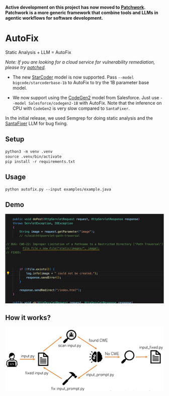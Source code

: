 **Active development on this project has now moved to [Patchwork](https://github.com/patched-codes/patchwork). Patchwork is a more generic framework that combine tools and LLMs in agentic workflows for software development.**

# AutoFix

Static Analysis + LLM = AutoFix

_Note: If you are looking for a cloud service for vulnerability remediation, please try [patched](https://www.patched.codes/)._

- The new [StarCoder](https://huggingface.co/bigcode/starcoderbase-1b) model is now supported. Pass `--model bigcode/starcoderbase-1b` to AutoFix to try the 1B parameter base model. 

- We now support using the [CodeGen2](https://github.com/salesforce/CodeGen2) model from Salesforce. Just use `--model Salesforce/codegen2-1B` with AutoFix. Note that the inference on CPU with `CodeGen2` is very slow compared to `SantaFixer`.

In the initial release, we used Semgrep for doing static analysis and the [SantaFixer](https://huggingface.co/lambdasec/santafixer) LLM for bug fixing.

## Setup

```
python3 -m venv .venv
source .venv/bin/activate
pip install -r requirements.txt
```

## Usage

```
python autofix.py --input examples/example.java
```

## Demo

![](https://github.com/lambdasec/autofix/blob/main/demo.gif)

## How it works?
![](https://github.com/lambdasec/autofix/blob/main/howitworks.png)
